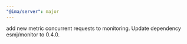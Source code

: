 ```yaml
---
"@ima/server": major
---
```


add new metric concurrent requests to monitoring. Update dependency esmj/monitor to 0.4.0.
